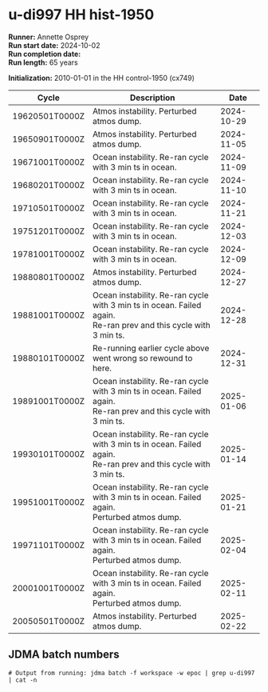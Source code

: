 # u-di997 HH hist-1950

**Runner:** Annette Osprey  
**Run start date:** 2024-10-02   
**Run completion date:**   
**Run length:** 65 years   

**Initialization:** 2010-01-01 in the HH control-1950 (cx749)  

| Cycle | Description | Date |
| --- | --- | --- |
| 19620501T0000Z | Atmos instability. Perturbed atmos dump. | 2024-10-29 | 
| 19650901T0000Z | Atmos instability. Perturbed atmos dump. | 2024-11-05 |
| 19671001T0000Z | Ocean instability. Re-ran cycle with 3 min ts in ocean. | 2024-11-09 |
| 19680201T0000Z | Ocean instability. Re-ran cycle with 3 min ts in ocean. | 2024-11-10 |
| 19710501T0000Z | Ocean instability. Re-ran cycle with 3 min ts in ocean. | 2024-11-21 |
| 19751201T0000Z | Ocean instability. Re-ran cycle with 3 min ts in ocean. | 2024-12-03 |
| 19781001T0000Z | Ocean instability. Re-ran cycle with 3 min ts in ocean. | 2024-12-09 |
| 19880801T0000Z | Atmos instability. Perturbed atmos dump. | 2024-12-27 | 
| 19881001T0000Z | Ocean instability. Re-ran cycle with 3 min ts in ocean. Failed again. <br>Re-ran prev and this cycle with 3 min ts.| 2024-12-28 |
| 19880101T0000Z | Re-running earlier cycle above went wrong so rewound to here. | 2024-12-31 | 
| 19891001T0000Z | Ocean instability. Re-ran cycle with 3 min ts in ocean. Failed again. <br>Re-ran prev and this cycle with 3 min ts.| 2025-01-06 |
| 19930101T0000Z | Ocean instability. Re-ran cycle with 3 min ts in ocean. Failed again. <br>Re-ran prev and this cycle with 3 min ts.| 2025-01-14 |
| 19951001T0000Z | Ocean instability. Re-ran cycle with 3 min ts in ocean. Failed again. <br>Perturbed atmos dump.| 2025-01-21 |
| 19971101T0000Z | Ocean instability. Re-ran cycle with 3 min ts in ocean. Failed again. <br>Perturbed atmos dump.| 2025-02-04 |
| 20001001T0000Z | Ocean instability. Re-ran cycle with 3 min ts in ocean. Failed again. <br>Perturbed atmos dump.| 2025-02-11 |
| 20050501T0000Z | Atmos instability. Perturbed atmos dump. | 2025-02-22 |

## JDMA batch numbers
```
# Output from running: jdma batch -f workspace -w epoc | grep u-di997 | cat -n

```
